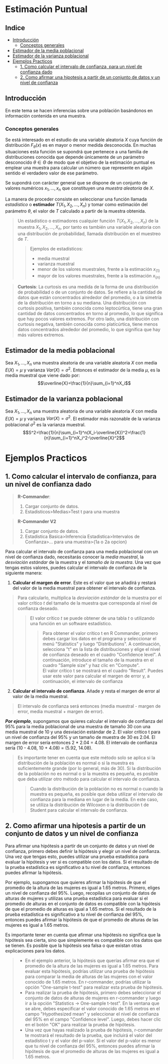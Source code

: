 # Estimación Puntual

## Indice
* [Introducción](#introducción)
    * [Conceptos generales](#conceptos-generales)
* [Estimador de la media poblacional](#estimador-de-la-media-poblacional)
* [Estimador de la varianza poblacional](#estimador-de-la-varianza-poblacional)
* [Ejemplos Practicos](#ejemplos-practicos)
    * [1. Como calcular el intervalo de confianza, para un nivel de confianza dado](#1-como-calcular-el-intervalo-de-confianza-para-un-nivel-de-confianza-dado)
    * [2. Como afirmar una hipotesis a partir de un conjunto de datos y un nivel de confianza](#2-como-afirmar-una-hipotesis-a-partir-de-un-conjunto-de-datos-y-un-nivel-de-confianza)

## Introducción
En este tema se hacen inferencias sobre una población basándonos en información contenida en una muestra.

### Conceptos generales
Se está interesado en el estudio de una variable aleatoria $X$ cuya función de distribución $F_{θ}(x)$ es en mayor o menor medida desconocida. En muchas situaciones esta función se supondrá que pertenece a una familia de distribuciones conocida que depende únicamente de un parámetro desconocido $θ \in Θ$ de modo que el objetivo de la estimación puntual es emplear una muestra para calcular un número que represente en algún sentido el verdadero valor de ese parámetro.

Se supondrá con carácter general que se dispone de un conjunto de valores numéricos $x_1, . . . , x_n$ que constituyen una *muestra aleatoria* de $X$.

La manera de proceder consiste en seleccionar una función llamada *estadístico* o **estimador** $T (X_1, X_2, . . . , X_n)$ y tomar como estimación del parámetro $θ$, el valor de $T$ calculado a partir de la muestra obtenida.

>  Un estadístico o estimadores cualquier función $T (X_1, X_2, . . . , X_n)$ de la muestra $X_1, X_2, . . . , X_n$, por tanto es también una variable aleatoria con una distribución de probabilidad, llamada distribución en el muestreo de $T$.
>> Ejemplos de estadísticos:
>> * media muestral
>> * varianza muestral
>> * menor de los valores muestrales, frente a la estimación $x_{(1)}$
>> * mayor de los valores muestrales, frente a la estimación $x_{(n)}$

> **Curtosis**: La curtosis es una medida de la forma de una distribución de probabilidad o de un conjunto de datos. Se refiere a la cantidad de datos que están concentrados alrededor del promedio, o a la simetría de la distribución en torno a su mediana. Una distribución con curtosis positiva, también conocida como leptocúrtica, tiene una gran cantidad de datos concentrados en torno al promedio, lo que significa que hay pocos valores extremos. Por otro lado, una distribución con curtosis negativa, también conocida como platícúrtica, tiene menos datos concentrados alrededor del promedio, lo que significa que hay más valores extremos.

## Estimador de la media poblacional
Sea $X_1,...,X_n$ una muestra aleatoria de una variable aleatoria $X$ con media $E(X) = µ$ y varianza $Var(X) =σ^2$. Entonces el estimador de la media $µ$, es la media muestral que viene dado por:
$$\overline{X}=\frac{1}{n}\sum_{i=1}^nX_i$$

## Estimador de la varianza poblacional
Sea $X_1,...,X_n$ una muestra aleatoria de una variable aleatoria $X$ con media $E(X) = µ$ y varianza $Var(X) =σ^2$. El estimador más razonable de la varianza poblacional $σ^2$ es la varianza muestral.
$$S^2=\frac{1}{n}\sum_{i=1}^n(X_i-\overline{X})^2=\frac{1}{n}\sum_{i=1}^nX_i^2-\overline{X}^2$$

# Ejemplos Practicos

## 1. Como calcular el intervalo de confianza, para un nivel de confianza dado

> **R-Commander**: 
> 1. Cargar conjunto de datos.
> 2. Estadisticos>Medias>Test t para una muestra

> **R-Commander V2**
> 1. Cargar conjunto de datos.
> 2. Estadistica Basica>Inferencia Estadistica>Intervalos de Confianza>... para una muestra>{1a o 2a opcion}

Para calcular el intervalo de confianza para una media poblacional con un nivel de confianza dado, necesitarás conocer la *media muestral*, la *desviación estándar* de la muestra y el *tamaño de la muestra*. Una vez que tengas estos valores, puedes calcular el intervalo de confianza de la siguiente manera:
1. **Calcular el margen de error**. Este es el valor que se añadirá y restará del valor de la media muestral para obtener el intervalo de confianza. 
> Para calcularlo, multiplica la *desviación estándar* de la muestra por el valor crítico $t$ del tamaño de la muestra que corresponda al nivel de confianza deseado.
>> El valor crítico $t$ se puede obtener de una tabla $t$ o utilizando una función en un software estadístico.
>>> Para obtener el valor crítico t en R Commander, primero debes cargar los datos en el programa y seleccionar el menú "Statistics" y luego "Distributions". A continuación, selecciona "t" en la lista de distribuciones y elige el nivel de confianza deseado en el cuadro "Confidence level". A continuación, introduce el tamaño de la muestra en el cuadro "Sample size" y haz clic en "Compute". <br>
>>> El valor crítico t se mostrará en el cuadro "Result". Puedes usar este valor para calcular el margen de error y, a continuación, el intervalo de confianza


2. **Calcular el intervalo de confianza**. Añade y resta el margen de error al valor de la media muestral.
> El intervalo de confianza será entonces (media muestral - margen de error, media muestral + margen de error).

***Por ejemplo***, supongamos que quieres calcular el intervalo de confianza del 95% para la media poblacional de una muestra de tamaño 30 con una media muestral de 10 y una desviación estándar de 2. El valor crítico t para un nivel de confianza del 95% y un tamaño de muestra de 30 es 2.04. El margen de error sería entonces 2 * 2.04 = 4.08. El intervalo de confianza sería (10 - 4.08, 10 + 4.08) = (5.92, 14.08).

> Es importante tener en cuenta que este método solo se aplica si la distribución de la población es normal o si la muestra es suficientemente grande (por lo general, más de 30). Si la distribución de la población no es normal o si la muestra es pequeña, es posible que deba utilizar otro método para calcular el intervalo de confianza.
>> Cuando la distribución de la población no es normal o cuando la muestra es pequeña, es posible que deba utilizar el intervalo de confianza para la mediana en lugar de la media. En este caso, se utiliza la distribución de Wilcoxon o la distribución t de Student para calcular el intervalo de confianza.

## 2. Como afirmar una hipotesis a partir de un conjunto de datos y un nivel de confianza
Para afirmar una hipótesis a partir de un conjunto de datos y un nivel de confianza, primero debes definir la hipótesis y elegir un nivel de confianza. Una vez que tengas esto, puedes utilizar una prueba estadística para evaluar la hipótesis y ver si es compatible con los datos. Si el resultado de la prueba estadística es significativo a tu nivel de confianza, entonces puedes afirmar la hipótesis.

Por ejemplo, supongamos que quieres afirmar la hipótesis de que el promedio de la altura de las mujeres es igual a 1.65 metros. Primero, eliges un nivel de confianza del 95%. Luego, recopilas un conjunto de datos de alturas de mujeres y utilizas una prueba estadística para evaluar si el promedio de alturas en el conjunto de datos es compatible con la hipótesis de que el promedio de alturas es igual a 1.65 metros. Si el resultado de la prueba estadística es significativo a tu nivel de confianza del 95%, entonces puedes afirmar la hipótesis de que el promedio de alturas de las mujeres es igual a 1.65 metros.

Es importante tener en cuenta que afirmar una hipótesis no significa que la hipótesis sea cierta, sino que simplemente es compatible con los datos que se tienen. Es posible que la hipótesis sea falsa o que existan otras explicaciones para los datos.

> * En el ejemplo anterior, la hipótesis que querías afirmar era que el promedio de la altura de las mujeres es igual a 1.65 metros. Para evaluar esta hipótesis, podrías utilizar una prueba de hipótesis para comparar la media de alturas de las mujeres con el valor conocido de 1.65 metros. En r-commander, podrías utilizar la opción "One-sample t-test" para realizar esta prueba de hipótesis.
> * Para realizar la prueba de hipótesis, primero debes seleccionar el conjunto de datos de alturas de mujeres en r-commander y luego ir a la opción "Statistics -> One-sample t-test". En la ventana que se abre, debes especificar el valor conocido de 1.65 metros en el campo "Hypothesized mean" y seleccionar el nivel de confianza del 95% en el campo "Confidence level". Luego, debes hacer clic en el botón "OK" para realizar la prueba de hipótesis.
> * Una vez que hayas realizado la prueba de hipótesis, r-commander te mostrará el resultado de la prueba, que incluirá el valor del estadístico t y el valor del p-valor. Si el valor del p-valor es menor que tu nivel de confianza del 95%, entonces puedes afirmar la hipótesis de que el promedio de alturas de las mujeres es igual a 1.65 metros.
